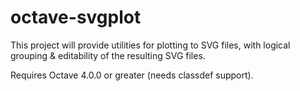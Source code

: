 # octave-svgplot

This project will provide utilities for plotting to SVG files, with logical grouping & editability of the resulting SVG files.

Requires Octave 4.0.0 or greater (needs classdef support).
